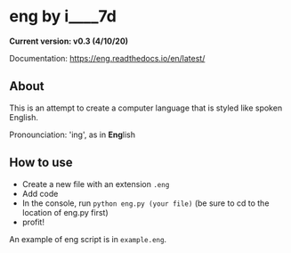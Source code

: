 # eng by i____7d

**Current version: v0.3 (4/10/20)**

Documentation: https://eng.readthedocs.io/en/latest/

## About
This is an attempt to create a computer language that is styled like spoken English.

Pronounciation: 'ing', as in **Eng**lish

## How to use
* Create a new file with an extension `.eng`
* Add code
* In the console, run `python eng.py (your file)` (be sure to cd to the location of eng.py first)
* profit!

An example of eng script is in `example.eng`.
